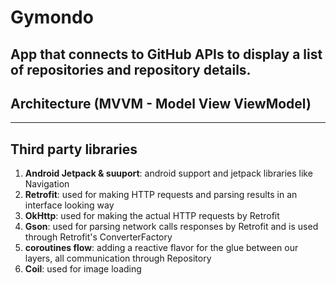 # Gymondo

App that connects to GitHub APIs to display a list of repositories and repository details.
------------------------------------------------
Architecture (MVVM - Model View ViewModel)
------------------------------------------------

--------------------------
Third party libraries
--------------------------

1. **Android Jetpack & suuport**: android support and jetpack libraries like Navigation 
2. **Retrofit**: used for making HTTP requests and parsing results in an interface looking way
3. **OkHttp**: used for making the actual HTTP requests by Retrofit
4. **Gson**: used for parsing network calls responses by Retrofit and is used through Retrofit's ConverterFactory
5. **coroutines flow**: adding a reactive flavor for the glue between our layers, all communication through Repository
6. **Coil**: used for image loading
